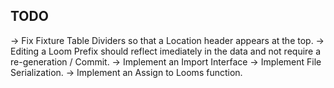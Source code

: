 ## TODO ##
-> Fix Fixture Table Dividers so that a Location header appears at the top.
-> Editing a Loom Prefix should reflect imediately in the data and not require a re-generation / Commit.
-> Implement an Import Interface
-> Implement File Serialization.
-> Implement an Assign to Looms function.